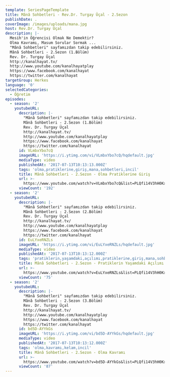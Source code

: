 ```yaml
---
template: SeriesPageTemplate
title: Mânâ Sohbetleri - Rev.Dr. Turgay Üçal - 2.Sezon
publishDate: .
coverImage: /images/uploads/mana.jpg
host: Rev.Dr. Turgay Üçal
description: |-
  Mesih'in Öğrencisi Olmak Ne Demektir?
  Olma Kavramı, Masum Sorular Sormak ...
  "Mânâ Sohbetleri" sayfamızdan takip edebilirsiniz.
  Mânâ Sohbetleri - 2.Sezon (1.Bölüm)
  Rev. Dr. Turgay Üçal
  http://kanalhayat.tv/
  http://www.youtube.com/kanalhayatplay
  https://www.facebook.com/kanalhayat
  https://twitter.com/kanalhayat
targetGroup: Herkes
language: '0'
selectedCategories:
  - Öğretim
episodes:
  - season: '2'
    youtubeURL:
      description: |-
        "Mânâ Sohbetleri" sayfamızdan takip edebilirsiniz.
        Mânâ Sohbetleri - 2.Sezon (1.Bölüm)
        Rev. Dr. Turgay Üçal
        http://kanalhayat.tv/
        http://www.youtube.com/kanalhayatplay
        https://www.facebook.com/kanalhayat
        https://twitter.com/kanalhayat
      id: VLmbxYbo7cQ
      imageURL: 'https://i.ytimg.com/vi/VLmbxYbo7cQ/hqdefault.jpg'
      mediaType: video
      publishedAt: '2017-07-13T10:13:13.000Z'
      tags: 'olma,pratiklerine,giriş,mana,sohbetleri,incil'
      title: Mânâ Sohbetleri - 2.Sezon - Olma Pratiklerine Giriş
      url: >-
        https://www.youtube.com/watch?v=VLmbxYbo7cQ&list=PLQfi14V3hH0Kxtt_9cPvm_US9RumoHWCl&index=2&t=0s
      viewCount: '192'
  - season: '2'
    youtubeURL:
      description: |-
        "Mânâ Sohbetleri" sayfamızdan takip edebilirsiniz.
        Mânâ Sohbetleri - 2.Sezon (2.Bölüm)
        Rev. Dr. Turgay Üçal
        http://kanalhayat.tv/
        http://www.youtube.com/kanalhayatplay
        https://www.facebook.com/kanalhayat
        https://twitter.com/kanalhayat
      id: EuLYxeRNZLs
      imageURL: 'https://i.ytimg.com/vi/EuLYxeRNZLs/hqdefault.jpg'
      mediaType: video
      publishedAt: '2017-07-13T10:13:12.000Z'
      tags: 'pratiklerin,yaşamdaki,açılımı,pratiklerine,giriş,mana,sohbetleri,incil'
      title: Mânâ Sohbetleri - 2.Sezon - Pratiklerin Yaşamdaki Açılımı
      url: >-
        https://www.youtube.com/watch?v=EuLYxeRNZLs&list=PLQfi14V3hH0Kxtt_9cPvm_US9RumoHWCl&index=3&t=0s
      viewCount: '75'
  - season: '2'
    youtubeURL:
      description: |-
        "Mânâ Sohbetleri" sayfamızdan takip edebilirsiniz.
        Mânâ Sohbetleri - 2.Sezon (3.Bölüm)
        Rev. Dr. Turgay Üçal
        http://kanalhayat.tv/
        http://www.youtube.com/kanalhayatplay
        https://www.facebook.com/kanalhayat
        https://twitter.com/kanalhayat
      id: bd5D-AYYkGs
      imageURL: 'https://i.ytimg.com/vi/bd5D-AYYkGs/hqdefault.jpg'
      mediaType: video
      publishedAt: '2017-07-13T10:13:12.000Z'
      tags: 'olma,kavramı,kelam,incil'
      title: Mânâ Sohbetleri - 2.Sezon - Olma Kavramı
      url: >-
        https://www.youtube.com/watch?v=bd5D-AYYkGs&list=PLQfi14V3hH0Kxtt_9cPvm_US9RumoHWCl&index=4&t=0s
      viewCount: '87'
---
```


